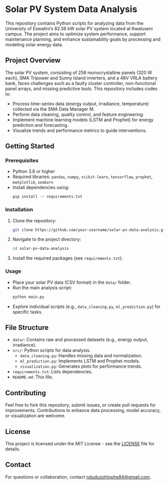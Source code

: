 # Solar PV System Data Analysis

This repository contains Python scripts for analyzing data from the University of Eswatini’s 82.56 kW solar PV system located at Kwaluseni campus. The project aims to optimize system performance, support maintenance planning, and enhance sustainability goals by processing and modeling solar energy data.

## Project Overview
The solar PV system, consisting of 258 monocrystalline panels (320 W each), SMA Tripower and Sunny Island inverters, and a 48V VRLA battery bank, faces challenges such as a faulty cluster controller, non-functional panel arrays, and missing predictive tools. This repository includes codes to:
- Process time-series data (energy output, irradiance, temperature) collected via the SMA Data Manager M.
- Perform data cleaning, quality control, and feature engineering.
- Implement machine learning models (LSTM and Prophet) for energy prediction and forecasting.
- Visualize trends and performance metrics to guide interventions.

## Getting Started

### Prerequisites
- Python 3.8 or higher
- Required libraries: `pandas`, `numpy`, `scikit-learn`, `tensorflow`, `prophet`, `matplotlib`, `seaborn`
- Install dependencies using:
  ```bash
  pip install -r requirements.txt
  ```

### Installation
1. Clone the repository:
   ```bash
   git clone https://github.com/your-username/solar-pv-data-analysis.git
   ```
2. Navigate to the project directory:
   ```bash
   cd solar-pv-data-analysis
   ```
3. Install the required packages (see `requirements.txt`).

### Usage
- Place your solar PV data (CSV format) in the `data/` folder.
- Run the main analysis script:
  ```bash
  python main.py
  ```
- Explore individual scripts (e.g., `data_cleaning.py`, `ml_prediction.py`) for specific tasks.

## File Structure
- `data/`: Contains raw and processed datasets (e.g., energy output, irradiance).
- `src/`: Python scripts for data analysis.
  - `data_cleaning.py`: Handles missing data and normalization.
  - `ml_prediction.py`: Implements LSTM and Prophet models.
  - `visualization.py`: Generates plots for performance trends.
- `requirements.txt`: Lists dependencies.
- `README.md`: This file.

## Contributing
Feel free to fork this repository, submit issues, or create pull requests for improvements. Contributions to enhance data processing, model accuracy, or visualization are welcome.

## License
This project is licensed under the MIT License - see the [LICENSE](LICENSE) file for details.

## Contact
For questions or collaboration, contact [nduduzohlophe84@gmail.com](mailto:your-email@example.com).
